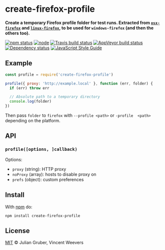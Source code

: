 # create-firefox-profile

**Create a temporary Firefox profile folder for test runs. Extracted from [`osx-firefox`](https://github.com/juliangruber/osx-firefox) and [`linux-firefox`](https://github.com/juliangruber/linux-firefox), to be used for `windows-firefox` (and then the others too).**

[![npm status](http://img.shields.io/npm/v/create-firefox-profile.svg?style=flat-square)](https://www.npmjs.org/package/create-firefox-profile)
[![node](https://img.shields.io/node/v/create-firefox-profile.svg?style=flat-square)](https://www.npmjs.org/package/create-firefox-profile)
[![Travis build status](https://img.shields.io/travis/vweevers/create-firefox-profile.svg?style=flat-square&label=travis)](http://travis-ci.org/vweevers/create-firefox-profile)
[![AppVeyor build status](https://img.shields.io/appveyor/ci/vweevers/create-firefox-profile.svg?style=flat-square&label=appveyor)](https://ci.appveyor.com/project/vweevers/create-firefox-profile)
[![Dependency status](https://img.shields.io/david/vweevers/create-firefox-profile.svg?style=flat-square)](https://david-dm.org/vweevers/create-firefox-profile)
[![JavaScript Style Guide](https://img.shields.io/badge/code_style-standard-brightgreen.svg?style=flat-square)](https://standardjs.com)

## Example

```js
const profile = require('create-firefox-profile')

profile({ proxy: 'http://example.local' }, function (err, folder) {
  if (err) throw err

  // Absolute path to a temporary directory
  console.log(folder)
})
```

Then pass `folder` to `firefox` with `--profile <path>` or `-profile  <path>` depending on the platform.

## API

### `profile([options, ]callback)`

Options:

- `proxy` (string): HTTP proxy
- `noProxy` (array): hosts to disable proxy on
- `prefs` (object): custom preferences

## Install

With [npm](https://npmjs.org) do:

```
npm install create-firefox-profile
```

## License

[MIT](http://opensource.org/licenses/MIT) © Julian Gruber, Vincent Weevers

